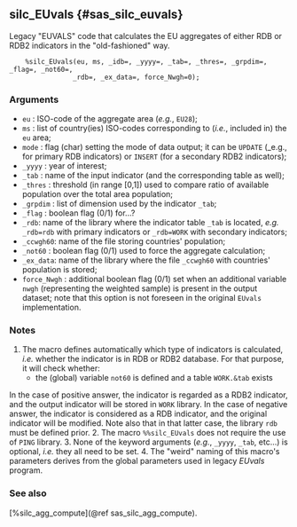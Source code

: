 ## silc_EUvals {#sas_silc_euvals}
Legacy "EUVALS" code that calculates the EU aggregates of either RDB or RDB2 indicators
in the "old-fashioned" way. 

~~~sas
	%silc_EUvals(eu, ms, _idb=, _yyyy=, _tab=, _thres=, _grpdim=, _flag=, _not60=, 
				_rdb=, _ex_data=, force_Nwgh=0);
~~~

### Arguments
* `eu` : ISO-code of the aggregate area (_e.g._, `EU28`);
* `ms` : list of country(ies) ISO-codes corresponding to (_i.e._, included in)  the 
	`eu` area;
* `mode` : flag (char) setting the mode of data output; it can be `UPDATE` (_e.g., for
	primary RDB indicators) or `INSERT` (for a secondary RDB2 indicators);
* `_yyyy` : year of interest;
* `_tab` : name of the input indicator (and the corresponding table as well);
* `_thres` : threshold (in range [0,1]) used to compare ratio of available population
	over the total area population; 
* `_grpdim` : list of dimension used by the indicator `_tab`;
* `_flag` : boolean flag (0/1) for...?  
* `_rdb`: name of the library where the indicator table `_tab` is located, _e.g._ 
	`_rdb=rdb` with primary indicators or `_rdb=WORK` with secondary indicators;
* `_ccwgh60`: name of the file storing countries' population;
* `_not60` : boolean flag (0/1) used to force the aggregate calculation;
* `_ex_data`: name of the library where the file `_ccwgh60` with countries' population 
	is stored;
* `force_Nwgh` : additional boolean flag (0/1) set when an additional variable `nwgh` 
	(representing the weighted sample) is present in the output dataset; note that 
	this option is not foreseen in the original `EUvals` implementation.

### Notes
1. The macro defines automatically which type of indicators is calculated, _i.e._ whether
the indicator is in RDB or RDB2 database. For that purpose, it will check whether:
	+ the (global) variable `not60` is defined and a table `WORK.&tab` exists

In the case of positive answer, the indicator is regarded as a RDB2 indicator, and the 
output indicator will be stored in `WORK` library. In the case of negative answer, the 
indicator is considered as a RDB indicator, and the original indicator will be modified. 
Note also that in that latter case, the library `rdb` must be defined prior.
2. The macro `%%silc_EUvals` does not require the use of `PING` library.
3. None of the keyword arguments (_e.g._, `_yyyy`, `_tab`, etc...) is optional, _i.e._
they all need to be set.
4. The "weird" naming of this macro's parameters derives from the global parameters used in 
legacy _EUvals_ program. 

### See also
[%silc_agg_compute](@ref sas_silc_agg_compute).

